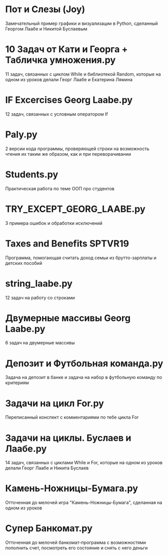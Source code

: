 # Пот и Слезы (Joy)
Замечательный пример графики и визуализации в Python, сделанный Георгом Лаабе и Никитой Буслаевым

# 10 Задач от Кати и Георга + Табличка умножения.py
11 задач, связанных с циклом While и библиотекой Random, которые на одном из уроков делали Георг Лаабе и Екатерина Лямина

# IF Excercises Georg Laabe.py
12 задач, связанных с условным оператором If

# Paly.py
2 версии кода программы, проверяющей строки на возможность чтения их таким же образом, как и при переворачивании

# Students.py
Практическая работа по теме ООП про студентов

# TRY_EXCEPT_GEORG_LAABE.py
3 примера ошибок и обработки исключений

# Taxes and Benefits SPTVR19
Программа, помогающая считать доход семьи из брутто-зарплаты и детских пособий

# string_laabe.py
12 задач на работу со строками

# Двумерные массивы Georg Laabe.py
6 задач на двумерные массивы

# Депозит и Футбольная команда.py
Задача на депозит в банке и задача на набор в футбольную команду по критериям

# Задачи на цикл For.py
Переписанный конспект с комментариями по тебе цикла For

# Задачи на циклы. Буслаев и Лаабе.py
14 задач, связанных с циклами While и For, которые на одном из уроков делали Георг Лаабе и Никита Буслаев

# Камень-Ножницы-Бумага.py
Отточенная до мелочей игра "Камень-Ножницы-Бумага", сделанная на одном из уроков

# Супер Банкомат.py
Отточенная до мелочей банкомат-программа с возможностями пополнить счет, посмотреть его состояние и снять с него деньги
